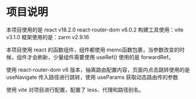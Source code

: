 # 项目说明

本项目使用的是 react v18.2.0 react-router-dom v6.0.2  构建工具使用：vite v3.1.0  框架使用的是：zarm v2.9.16

本项目使用 react 的函数组件，组件都使用 memo函数包裹，当参数改变的时候，组件才会刷新，少量组件需要使用 useRef() 使用的是 forwardRef。

使用 react-router-dom v6 版本，抽离路由配置内容，页面内点击跳转使用的是 useNavigate 传入路径进行跳转，使用 useParams 获取动态路由传的参数

使用 vite 对项目进行配置，配置了 less、代理和路径别名。
